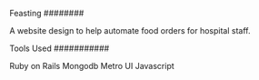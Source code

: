 Feasting
########

A website design to help automate food orders for hospital staff.


Tools Used
###########

Ruby on Rails
Mongodb
Metro UI
Javascript

